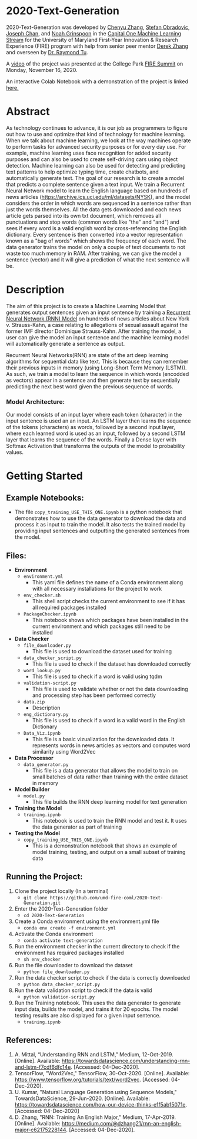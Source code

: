 # 2020-Text-Generation
2020-Text-Generation was developed by [Chenyu Zhang](czhang21@terpmail.umd.edu), [Stefan Obradovic](sobrad@umd.edu), [Joseph Chan](jchan123@terpmail.umd.edu), and [Noah Grinspoon](ngrinspoon@gmail.com) in the [Capital One Machine Learning Stream](https://www.fire.umd.edu/coml) for the University of Maryland First-Year Innovation & Research Experience (FIRE) program with help from senior peer mentor [Derek Zhang](dzhang21@terpmail.umd.edu) and overseen by [Dr. Raymond Tu](https://huahongtu.me/).

A [video](https://www.youtube.com/watch?v=-vTMY6ZG2iI) of the project was presented at the College Park [FIRE Summit](https://www.fire.umd.edu/summit) on Monday, November 16, 2020.

An interactive Colab Notebook with a demonstration of the project is linked [here.](https://colab.research.google.com/drive/12x0WXvc4f3YRZ8QRLnfVE2q_uJWhKXNX?usp=sharing)

# Abstract
As technology continues to advance, it is our job as programmers to figure out how to use and optimize that kind of technology for machine learning. When we talk about machine learning, we look at the way machines operate to perform tasks for advanced security purposes or for every day use. For example, machine learning uses face recognition for added security purposes and can also be used to create self-driving cars using object detection. Machine learning can also be used for detecting and predicting text patterns to help optimize typing time, create chatbots, and automatically generate text. The goal of our research is to create a model that predicts a complete sentence given a text input. We train a Recurrent Neural Network model to learn the English language based on hundreds of news articles (https://archive.ics.uci.edu/ml/datasets/NYSK), and the model considers the order in which words are sequenced in a sentence rather than just the words themselves. All the data gets downloaded and each news article gets parsed into its own txt document, which removes all punctuations and stop words (common words like "the" and "and") and sees if every word is a valid english word by cross-referencing the English dictionary. Every sentence is then converted into a vector representation known as a "bag of words" which shows the frequency of each word. The data generator trains the model on only a couple of text documents to not waste too much memory in RAM. After training, we can give the model a sentence (vector) and it will give a prediction of what the next sentence will be.

# Description
The aim of this project is to create a Machine Learning Model that generates output sentences given an input sentence by training a [Recurrent Neural Network (RNN) Model](https://en.wikipedia.org/wiki/Recurrent_neural_network) on hundreds of news articles about New York v. Strauss-Kahn, a case relating to allegations of sexual assault against the former IMF director Dominique Strauss-Kahn. After training the model, a user can give the model an input sentence and the machine learning model will automatically generate a sentence as output.

Recurrent Neural Networks(RNN) are state of the art deep learning algorithms for sequential data like text. This is because they can remember their previous inputs in memory (using Long-Short Term Memory (LSTM)). As such, we train a model to learn the sequence in which words (encodded as vectors) appear in a sentence and then generate text by sequentially predicting the next best word given the previous sequence of words.

### Model Architecture:
Our model consists of an input layer where each token (character) in the input sentence is used an an input. An LSTM layer then learns the sequence of the tokens (characters) as words, followed by a second input layer, where each learned word is used as an input, followed by a second LSTM layer that learns the sequence of the words. Finally a Dense layer with Softmax Activation that transforms the outputs of the model to probability values.

# Getting Started
## Example Notebooks:
* The file `copy_training_USE_THIS_ONE.ipynb` is a python notebook that demonstrates how to use the data generator to download the data and process it as input to train the model. It also tests the trained model by providing input sentences and outputting the generated sentences from the model.

## Files:
* **Environment**
   * `environment.yml`
     * This yaml file defines the name of a Conda environment along with all necessary installations for the project to work
   * `env_checker.sh`
     * This shell script checks the current environment to see if it has all required packages installed
   * `PackageChecker.ipynb`
     * This notebook shows which packages have been installed in the current environment and which packages still need to be installed
* **Data Checker**
   * `file_downloader.py`
     * This file is used to download the dataset used for training
   * `data_checker_script.py`
     * This file is used to check if the dataset has downloaded correctly
   * `word_lookup.py`
     * This file is used to check if a word is valid using tqdm
   * `validation-script.py`
     * This file is used to validate whether or not the data downloading and processing step has been performed correctly
   * `data.zip`
     * Description
   * `eng_dictionary.py`
     * This file is used to check if a word is a valid word in the English Dictionary
   * `Data_Viz.ipynb`
     * This file is a basic vizualization for the downloaded data. It represents words in news articles as vectors and computes word similarity using Word2Vec
* **Data Processor**
   * `data_generator.py`
     * This file is a data generator that allows the model to train on small batches of data rather than training with the entire dataset in memory
* **Model Builder**
   * `model.py`
     * This file builds the RNN deep learning model for text generation
* **Training the Model**
   * `training.ipynb`
     * This notebook is used to train the RNN model and test it. It uses the data generator as part of training
* **Testing the Model**
   * `copy_training_USE_THIS_ONE.ipynb`
     * This is a demonstration notebook that shows an example of model training, testing, and output on a small subset of training data

## Running the Project:
1. Clone the project locally (In a terminal)
   * `git clone https://github.com/umd-fire-coml/2020-Text-Generation.git`
2. Enter the 2020-Text-Generation folder
   * `cd 2020-Text-Generation`
3. Create a Conda environment using the environment.yml file
   * `conda env create -f environment.yml`
4. Activate the Conda environment
   * `conda activate text-generation`
5. Run the environment checker in the current directory to check if the environment has required packages installed
   * `sh env_checker`
6. Run the file downloader to download the dataset
   * `python file_downloader.py`
7. Run the data checker script to check if the data is correctly downloaded
   * `python data_checker_script.py`
8. Run the data validation script to check if the data is valid
   * `python validation-script.py`
9. Run the Training notebook. This uses the data generator to generate input data, builds the model, and trains it for 20 epochs. The model testing results are also displayed for a given input sentence.
   * `training.ipynb`

## References:
1. A. Mittal, “Understanding RNN and LSTM,” Medium, 12-Oct-2019. [Online]. Available: https://towardsdatascience.com/understanding-rnn-and-lstm-f7cdf6dfc14e. [Accessed: 04-Dec-2020]. 
2. TensorFlow, "Word2Vec," TensorFlow, 30-Oct-2020. [Online]. Available: https://www.tensorflow.org/tutorials/text/word2vec. [Accessed: 04-Dec-2020].
3. U. Kumar, "Natural Language Generation using Sequence Models," TowardsDataScience, 29-Jun-2020. [Online]. Available: https://towardsdatascience.com/how-our-device-thinks-e1f5ab15071e. [Accessed: 04-Dec-2020]
4. D. Zhang, "RNN: Training An English Major," Medium, 17-Apr-2019. [Online]. Available: https://medium.com/@dzhang21/rnn-an-english-major-c62175228144. [Accessed: 04-Dec-2020].
